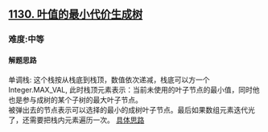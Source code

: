 <h2><a href="https://leetcode.cn/problems/minimum-cost-tree-from-leaf-values/">1130. 叶值的最小代价生成树</a></h2>
<h3>难度:中等</h3>
<h4>解题思路</h4>
<p>单调栈: 这个栈按从栈底到栈顶，数值依次递减，栈底可以方一个Integer.MAX_VAL, 此时栈顶元素表示：当前未使用的叶子节点的最小值，同时他也是参与成树的某个子树的最大叶子节点。<br>
被弹出去的节点表示可以选择的最小的成树叶子节点。最后如果数组元素迭代光了，还需要把栈内元素遍历一次。
<a href="https://leetcode.cn/problems/minimum-cost-tree-from-leaf-values/solution/wei-shi-yao-dan-diao-di-jian-zhan-de-suan-fa-ke-xi/">具体思路</a></p>
